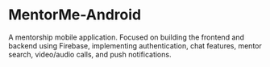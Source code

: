 # MentorMe-Android
A mentorship mobile application.  Focused on building the frontend and backend using Firebase, implementing authentication, chat features, mentor search, video/audio calls, and push notifications.
